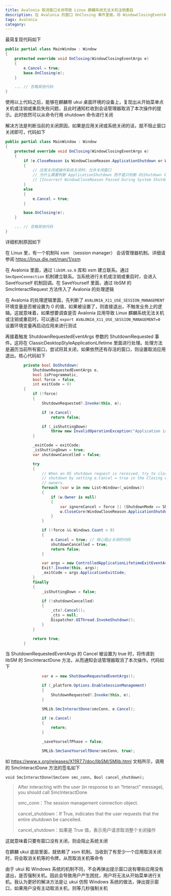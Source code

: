 ```yaml
---
title: Avalonia 取消窗口关闭导致 Linux 麒麟系统无法关机注销重启
description: 在 Avalonia 的窗口 OnClosing 事件里面，将 WindowClosingEventArgs 的 Cancel 属性赋值为 true 用来取消窗口关闭，此时 Linux 麒麟系统的 ukui 组件在进行关机时，将会在调用 会话管理器 时，收到会话管理器取消了本次操作，进而无法进行关机或注销或重启
tags: Avalonia
category: 
---
```


<!-- CreateTime:2025/06/12 07:17:23 -->

<!-- 发布 -->
<!-- 博客 -->

最简复现代码如下

```csharp
public partial class MainWindow : Window
{
    protected override void OnClosing(WindowClosingEventArgs e)
    {
        e.Cancel = true;
        base.OnClosing(e);
    }

    ... // 忽略其他代码
}
```

使用以上代码之后，能够在麒麟带 ukui 桌面环境的设备上，复现出从开始菜单点关机或注销或重启失败问题，且此时通知栏收到会话管理器取消了本次操作的提示。此时依然可以从命令行用 shutdown 命令进行关闭

解决方法是判断当前的关闭原因，如果是应用关闭或系统关闭的话，就不阻止窗口关闭即可，代码如下

```csharp
public partial class MainWindow : Window
{
    protected override void OnClosing(WindowClosingEventArgs e)
    {
        if (e.CloseReason is WindowCloseReason.ApplicationShutdown or WindowCloseReason.OSShutdown)
        {
            // 应用关闭或操作系统关闭时，允许关闭窗口
            // 为什么需要判断 ApplicationShutdown 而不是只判断 OSShutdown 呢？这是因为在 11.3.1 及以前版本，在 Avalonia 底层挖了一个坑，无法区分原因。我将此问题报告给官方，详细请看
            // [Incorrect WindowCloseReason Passed During System Shutdown in Avalonia · Issue #19027 · AvaloniaUI/Avalonia](https://github.com/AvaloniaUI/Avalonia/issues/19027 )
        }
        else
        {
            e.Cancel = true;
        }

        base.OnClosing(e);
    }

    ... // 忽略其他代码
}
```

详细机制原因如下

在 Linux 里，有一个机制叫 xsm （session manager） 会话管理器机制。详细请参阅 <https://linux.die.net/man/1/xsm>

在 Avalonia 里面，通过 `libSM.so.6` 库和 xsm 建立联系。通过 `SmcOpenConnection` 机制建立联系。当系统进行关机或注销或重启时，会进入 SaveYourself 机制回调。在 SaveYourself 里面，通过 libSM 的 SmcInteractRequest 方法传入了 Avalonia 的处理逻辑

在 Avalonia 的处理逻辑里面，先判断了 `AVALONIA_X11_USE_SESSION_MANAGEMENT` 环境变量是否被设置为 0 的值，如果被设置了，则直接退出，不触发业务上的逻辑。这就意味着，如果想要调查是否 Avalonia 应用导致 Linux 麒麟系统无法关机或注销或重启时，可以通过 `export AVALONIA_X11_USE_SESSION_MANAGEMENT=0` 设置环境变量再启动应用来进行测试

再接着触发 ShutdownRequestedEventArgs 参数的 ShutdownRequested 事件。这将在 ClassicDesktopStyleApplicationLifetime 里面进行处理。处理方法是遍历当前所有窗口，尝试将其关闭，如果依然还有存活的窗口，则设置取消应用退出。核心代码如下

```csharp
        private bool DoShutdown(
            ShutdownRequestedEventArgs e,
            bool isProgrammatic,
            bool force = false,
            int exitCode = 0)
        {
            if (!force)
            {
                ShutdownRequested?.Invoke(this, e);

                if (e.Cancel)
                    return false;

                if (_isShuttingDown)
                    throw new InvalidOperationException("Application is already shutting down.");
            }

            _exitCode = exitCode;
            _isShuttingDown = true;
            var shutdownCancelled = false;

            try
            {
                // When an OS shutdown request is received, try to close all non-owned windows. Windows can cancel
                // shutdown by setting e.Cancel = true in the Closing event. Owned windows will be shutdown by their
                // owners.
                foreach (var w in new List<Window>(_windows))
                {
                    if (w.Owner is null)
                    {
                        var ignoreCancel = force || (ShutdownMode == ShutdownMode.OnMainWindowClose && w != MainWindow);
                        w.CloseCore(WindowCloseReason.ApplicationShutdown, isProgrammatic, ignoreCancel);
                    }
                }

                if (!force && Windows.Count > 0)
                {
                    e.Cancel = true; // 核心阻止关闭的代码
                    shutdownCancelled = true;
                    return false;
                }

                var args = new ControlledApplicationLifetimeExitEventArgs(exitCode);
                Exit?.Invoke(this, args);
                _exitCode = args.ApplicationExitCode;                
            }
            finally
            {
                _isShuttingDown = false;

                if (!shutdownCancelled)
                {
                    _cts?.Cancel();
                    _cts = null;
                    Dispatcher.UIThread.InvokeShutdown();
                }
            }

            return true;
        }
```

当 ShutdownRequestedEventArgs 的 Cancel 被设置为 true 时，将传递到 libSM 的 SmcInteractDone 方法，从而通知会话管理器取消了本次操作。代码如下

```csharp
                var e = new ShutdownRequestedEventArgs();

                if (_platform.Options.EnableSessionManagement)
                {
                    ShutdownRequested?.Invoke(this, e);
                }

                SMLib.SmcInteractDone(smcConn, e.Cancel);

                if (e.Cancel)
                {
                    return;
                }

                _saveYourselfPhase = false;

                SMLib.SmcSaveYourselfDone(smcConn, true);
```

如 <https://www.x.org/releases/X11R7.7/doc/libSM/SMlib.html> 文档所示，调用的 SmcInteractDone 方法的签名如下

```
void SmcInteractDone(SmcConn smc_conn, Bool cancel_shutdown);
```

> After interacting with the user (in response to an “Interact” message), you should call SmcInteractDone
>
> smc_conn：The session management connection object.
>
> cancel_shutdown：If True, indicates that the user requests that the entire shutdown be cancelled.
>
> cancel_shutdown：如果是 True 值，表示用户请求取消整个关闭操作

这就意味着只要有窗口没有关闭，则会阻止系统关闭

在麒麟 ukui 底层里面，就依赖了 xsm 机制。当收到了有至少一个应用取消关闭时，将会取消关机等的令牌，从而取消关机等命令

由于 ukui 和 Windows 系统的机制不同，不会再弹出提示窗口说有哪些应用没有退出，是否强制关机。因此会导致用户产生困扰，用户将无法从开始菜单进行关机。我认为更好的解决方法是让 ukui 仿照 Windows 系统的做法，弹出提示窗口，如果用户没有主动取消关机，则等几秒强制关机

